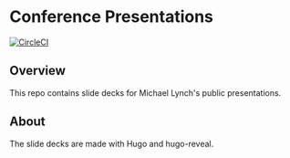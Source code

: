 # Conference Presentations

[![CircleCI](https://circleci.com/gh/mtlynch/slide-decks.svg?style=svg)](https://circleci.com/gh/mtlynch/slide-decks)

## Overview

This repo contains slide decks for Michael Lynch's public presentations.

## About

The slide decks are made with Hugo and hugo-reveal.